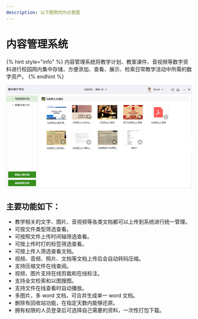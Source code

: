 ```yaml
---
description: 以下图例均为示意图
---
```


# 内容管理系统

{% hint style="info" %}
内容管理系统将教学计划、教案课件、音视频等数字资料进行校园网内集中存储，方便添加、查看、展示、检索日常教学活动中所需的数字资产。
{% endhint %}

![](../.gitbook/assets/image%20%2824%29.png)

## 主要功能如下：

* 教学相关的文字、图片、音视频等各类文档都可以上传到系统进行统一管理。
* 可按文件类型筛选查看。
* 可按照文件上传时间轴筛选查看。
* 可按上传时打的标签筛选查看。
* 可按上传人筛选查看文档。
* 视频、音频、照片、文档等文档上传后会自动转码压缩。
* 支持压缩文件在线查阅。
* 视频、图片支持在线剪裁和在线标注。
* 支持全文检索和以图搜图。
* 支持文件在线查看时自动播放。
* 多图片，多 word 文档，可合并生成单一 word 文档。
* 删除有回收站功能，在指定天数内能够还原。
* 拥有权限的人员登录后可选择自己需要的资料，一次性打包下载。

